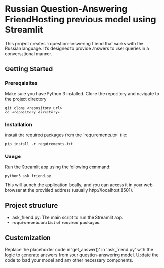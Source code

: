 # Russian Question-Answering FriendHosting previous model using Streamlit

This project creates a question-answering friend that works with the Russian language. 
It's designed to provide answers to user queries in a conversational manner.

## Getting Started

### Prerequisites

Make sure you have Python 3 installed. Clone the repository and navigate to the project directory:

```
git clone <repository_url>
cd <repository_directory>
```

### Installation

Install the required packages from the 'requirements.txt' file:

```
pip install -r requirements.txt
```

### Usage

Run the Streamlit app using the following command:

```
python3 ask_friend.py
```
This will launch the application locally, and you can access it in your web browser at the provided address (usually http://localhost:8501).

## Project structure

- ask_friend.py: The main script to run the Streamlit app.
- requirements.txt: List of required packages.

## Customization

Replace the placeholder code in 'get_answer()' in 'ask_friend.py' with the logic to generate answers from your question-answering model. 
Update the code to load your model and any other necessary components.

